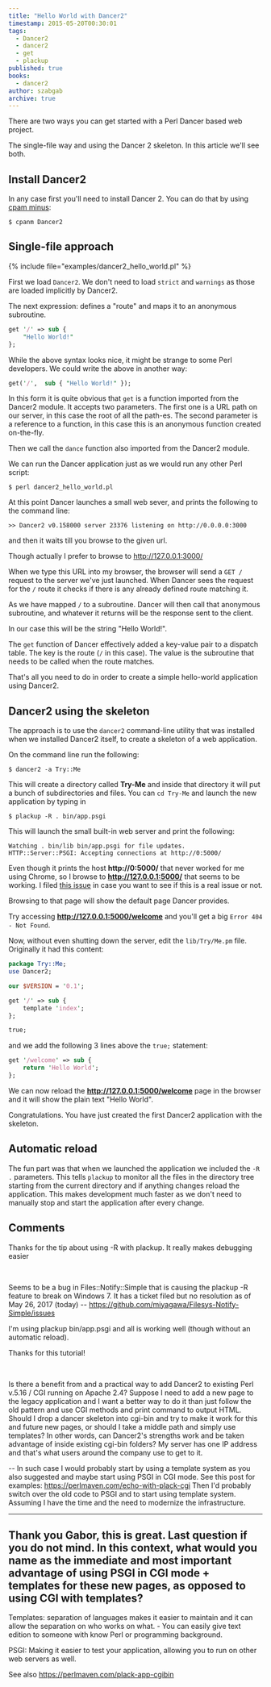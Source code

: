 ```yaml
---
title: "Hello World with Dancer2"
timestamp: 2015-05-20T00:30:01
tags:
  - Dancer2
  - dancer2
  - get
  - plackup
published: true
books:
  - dancer2
author: szabgab
archive: true
---
```



There are two ways you can get started with a Perl Dancer based web project.

The single-file way and using the Dancer 2 skeleton. In this article we'll see both.


## Install Dancer2

In any case first you'll need to install Dancer 2. You can do that by using
[cpam minus](http://cpanmin.us/):  

```
$ cpanm Dancer2
```

## Single-file approach

{% include file="examples/dancer2_hello_world.pl" %}

First we load `Dancer2`. We don't need to load `strict` and `warnings` as those are loaded
implicitly by Dancer2.

The next expression: defines a "route" and maps it to an anonymous subroutine.

```perl
get '/' => sub {
    "Hello World!"
};
```

While the above syntax looks nice, it might be strange to some Perl developers. We could write the above in
another way:

```perl
get('/',  sub { "Hello World!" });
```

In this form it is quite obvious that `get` is a function imported from the Dancer2 module.
It accepts two parameters. The first one is a URL path on our server, in this case the root of all the
path-es. The second parameter is a reference to a function, in this case this is an anonymous function
created on-the-fly.

Then we call the `dance` function also imported from the Dancer2 module.

We can run the Dancer application just as we would run any other Perl script:

```
$ perl dancer2_hello_world.pl 
```

At this point Dancer launches a small web sever, and prints the following to the command line:

```
>> Dancer2 v0.158000 server 23376 listening on http://0.0.0.0:3000
```

and then it waits till you browse to the given url.

Though actually I prefer to browse to http://127.0.0.1:3000/

When we type this URL into my browser, the browser will send a `GET /` request to
the server we've just launched. When Dancer sees the request for the `/` route
it checks if there is any already defined route matching it.

As we have mapped `/` to a subroutine. Dancer will then call that anonymous subroutine,
and whatever it returns will be the response sent to the client.

In our case this will be the string "Hello World!".

The `get` function of Dancer effectively added a key-value pair to a dispatch table. The key is the route
(`/` in this case). The value is the subroutine that needs to be called when the route matches.

That's all you need to do in order to create a simple hello-world application using Dancer2.

## Dancer2 using the skeleton

The approach is to use the `dancer2` command-line utility that was installed when we installed Dancer2 itself,
to create a skeleton of a web application.

On the command line run the following:

```
$ dancer2 -a Try::Me
```

This will create a directory called <b>Try-Me</b> and inside that directory it will put a bunch of subdirectories
and files. You can `cd Try-Me` and launch the new application by typing in

```
$ plackup -R . bin/app.psgi
```

This will launch the small built-in web server and print the following:

```
Watching . bin/lib bin/app.psgi for file updates.
HTTP::Server::PSGI: Accepting connections at http://0:5000/
```

Even though it prints the host <b>http://0:5000/</b> that never worked for me using Chrome,
so I browse to <b>http://127.0.0.1:5000/</b> that seems to be working.
I filed [this issue](https://github.com/PerlDancer/Dancer2/issues/862) in case you
want to see if this is a real issue or not.

Browsing to that page will show the default page Dancer provides.

Try accessing <b>http://127.0.0.1:5000/welcome</b> and you'll get a big `Error 404 - Not Found`.

Now, without even shutting down the server, edit the `lib/Try/Me.pm` file.
Originally it had this content:

```perl
package Try::Me;
use Dancer2;

our $VERSION = '0.1';

get '/' => sub {
    template 'index';
};

true;
```

and we add the following 3 lines above the `true;` statement:

```perl
get '/welcome' => sub {
    return 'Hello World';
};
```

We can now reload the <b>http://127.0.0.1:5000/welcome</b> page in the browser and it
will show the plain text "Hello World".

Congratulations. You have just created the first Dancer2 application with the skeleton.


## Automatic reload

The fun part was that when we launched the application we included the `-R .` parameters.
This tells `plackup` to monitor all the files in the directory tree starting from
the current directory and if anything changes reload the application. This makes development
much faster as we don't need to manually stop and start the application after every change.

## Comments

Thanks for the tip about using -R with plackup. It really makes debugging easier

<br>

Seems to be a bug in Files::Notify::Simple that is causing the plackup -R feature to break on Windows 7. It has a ticket filed but no resolution as of May 26, 2017 (today) -- https://github.com/miyagawa/Filesys-Notify-Simple/issues

I'm using
plackup bin/app.psgi
and all is working well (though without an automatic reload).

Thanks for this tutorial!

<br>

Is there a benefit from and a practical way to add Dancer2 to existing Perl v.5.16 / CGI running on Apache 2.4? Suppose I need to add a new page to the legacy application and I want a better way to do it than just follow the old pattern and use CGI methods and print command to output HTML. Should I drop a dancer skeleton into cgi-bin and try to make it work for this and future new pages, or should I take a middle path and simply use templates? In other words, can Dancer2's strengths work and be taken advantage of inside existing cgi-bin folders? My server has one IP address and that's what users around the company use to get to it.

--
In such case I would probably start by using a template system as you also suggested and maybe start using PSGI in CGI mode. See this post for examples: https://perlmaven.com/echo-with-plack-cgi Then I'd probably switch over the old code to PSGI and to start using template system. Assuming I have the time and the need to modernize the infrastructure.


---

Thank you Gabor, this is great. Last question if you do not mind. In this context, what would you name as the immediate and most important advantage of using PSGI in CGI mode + templates for these new pages, as opposed to using CGI with templates?
---

Templates: separation of languages makes it easier to maintain and it can allow the separation on who works on what. - You can easily give text edition to someone with know Perl or programming background.

PSGI: Making it easier to test your application, allowing you to run on other web servers as well.

See also https://perlmaven.com/plack-app-cgibin

